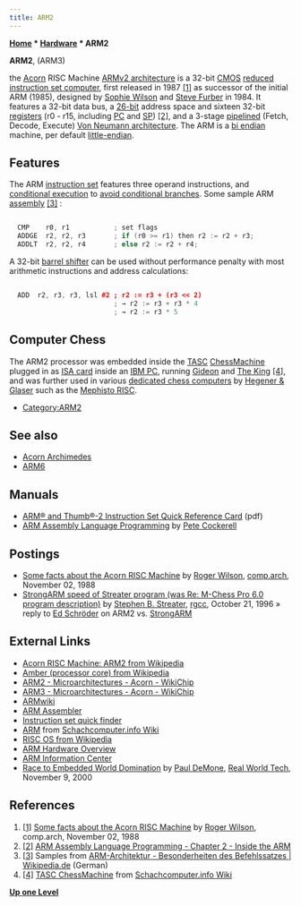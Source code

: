 ```yaml
---
title: ARM2
---
```

**[Home](Home "Home") * [Hardware](Hardware "Hardware") * ARM2**

**ARM2**, (ARM3)

the [Acorn](index.php?title=Acorn_Computers_Ltd&action=edit&redlink=1 "Acorn Computers Ltd (page does not exist)") RISC Machine [ARMv2 architecture](https://en.wikipedia.org/wiki/List_of_ARM_microarchitectures) is a 32-bit [CMOS](https://en.wikipedia.org/wiki/CMOS) [reduced instruction set computer](https://en.wikipedia.org/wiki/Reduced_instruction_set_computer), first released in 1987 <a id="cite-note-1" href="#cite-ref-1">[1]</a> as successor of the initial ARM (1985), designed by [Sophie Wilson](https://en.wikipedia.org/wiki/Sophie_Wilson) and [Steve Furber](https://en.wikipedia.org/wiki/Steve_Furber) in 1984. It features a 32-bit data bus, a [26-bit](https://en.wikipedia.org/wiki/26-bit) address space and sixteen 32-bit [registers](https://en.wikipedia.org/wiki/Processor_register) (r0 - r15, including [PC](https://en.wikipedia.org/wiki/Program_counter) and [SP](https://en.wikipedia.org/wiki/Call_stack#Structure)) <a id="cite-note-2" href="#cite-ref-2">[2]</a>, and a 3-stage [pipelined](https://en.wikipedia.org/wiki/Instruction_pipeline) (Fetch, Decode, Execute) [Von Neumann architecture](https://en.wikipedia.org/wiki/Von_Neumann_architecture).
The ARM is a [bi endian](Endianness "Endianness") machine, per default [little-endian](Little-endian "Little-endian").

## Features

The ARM [instruction set](https://en.wikipedia.org/wiki/Instruction_set) features three operand instructions, and [conditional execution](https://en.wikipedia.org/wiki/ARM_architecture#Conditional_execution) to [avoid conditional branches](Avoiding_Branches "Avoiding Branches"). Some sample ARM [assembly](Assembly "Assembly") <a id="cite-note-3" href="#cite-ref-3">[3]</a> :

```C++

  CMP    r0, r1           ; set flags
  ADDGE  r2, r2, r3       ; if (r0 >= r1) then r2 := r2 + r3;
  ADDLT  r2, r2, r4       ; else r2 := r2 + r4;

```

A 32-bit [barrel shifter](https://en.wikipedia.org/wiki/Barrel_shifter) can be used without performance penalty with most arithmetic instructions and address calculations:

```C++

  ADD  r2, r3, r3, lsl #2 ; r2 := r3 + (r3 << 2)
                          ; → r2 := r3 + r3 * 4
                          ; → r2 := r3 * 5 

```

## Computer Chess

The ARM2 processor was embedded inside the [TASC](TASC "TASC") [ChessMachine](ChessMachine "ChessMachine") plugged in as [ISA card](https://en.wikipedia.org/wiki/ISA_bus) inside an [IBM PC](IBM_PC "IBM PC"), running [Gideon](Gideon "Gideon") and [The King](The_King "The King") <a id="cite-note-4" href="#cite-ref-4">[4]</a>, and was further used in various [dedicated chess computers](Dedicated_Chess_Computers "Dedicated Chess Computers") by [Hegener & Glaser](Hegener_%26_Glaser "Hegener & Glaser") such as the [Mephisto RISC](Mephisto_RISC "Mephisto RISC").

- [Category:ARM2](Category:ARM2 "Category:ARM2")

## See also

- [Acorn Archimedes](Acorn_Archimedes "Acorn Archimedes")
- [ARM6](ARM6 "ARM6")

## Manuals

- [ARM® and Thumb®-2 Instruction Set Quick Reference Card](http://infocenter.arm.com/help/topic/com.arm.doc.qrc0001m/QRC0001_UAL.pdf) (pdf)
- [ARM Assembly Language Programming](http://www.peter-cockerell.net/aalp/html/frames.html) by [Pete Cockerell](http://www.peter-cockerell.net/)

## Postings

- [Some facts about the Acorn RISC Machine](https://groups.google.com/d/msg/comp.arch/hPsDLEPf2eo/nvJR_d7nnyYJ) by [Roger Wilson](https://en.wikipedia.org/wiki/Sophie_Wilson), [comp.arch](https://groups.google.com/forum/#!forum/comp.arch), November 02, 1988
- [StrongARM speed of Streater program (was Re: M-Chess Pro 6.0 program description)](https://groups.google.com/forum/#!msg/rec.games.chess.computer/LN4AMZzpvJE/7_s4MVp7C2UJ) by [Stephen B. Streater](Stephen_B._Streater "Stephen B. Streater"), [rgcc](Computer_Chess_Forums "Computer Chess Forums"), October 21, 1996 » reply to [Ed Schröder](Ed_Schroder "Ed Schroder") on ARM2 vs. [StrongARM](index.php?title=StrongARM&action=edit&redlink=1 "StrongARM (page does not exist)")

## External Links

- [Acorn RISC Machine: ARM2 from Wikipedia](https://en.wikipedia.org/wiki/ARM_architecture#Acorn_RISC_Machine:_ARM2)
- [Amber (processor core) from Wikipedia](https://en.wikipedia.org/wiki/Amber_%28processor_core%29)
- [ARM2 - Microarchitectures - Acorn - WikiChip](https://en.wikichip.org/wiki/acorn/microarchitectures/arm2)
- [ARM3 - Microarchitectures - Acorn - WikiChip](https://en.wikichip.org/wiki/acorn/microarchitectures/arm3)
- [ARMwiki](http://www.heyrick.co.uk/armwiki/Home)
- [ARM Assembler](http://www.heyrick.co.uk/assembler/)
- [Instruction set quick finder](http://www.heyrick.co.uk/assembler/qfinder.html)
- [ARM](https://www.schach-computer.info/wiki/index.php/ARM) from [Schachcomputer.info Wiki](https://www.schach-computer.info/wiki/index.php/Hauptseite_En)
- [RISC OS from Wikipedia](https://en.wikipedia.org/wiki/RISC_OS)
- [ARM Hardware Overview](https://www.riscosopen.org/wiki/documentation/show/ARM%20Hardware%20Overview)
- [ARM Information Center](http://infocenter.arm.com/help/index.jsp)
- [Race to Embedded World Domination](https://www.realworldtech.com/arms-race/ARM%E2%80%99s) by [Paul DeMone](https://www.realworldtech.com/author/pdemone/), [Real World Tech](https://www.realworldtech.com/), November 9, 2000

## References

1. <a id="cite-ref-1" href="#cite-note-1">[1]</a> [Some facts about the Acorn RISC Machine](https://groups.google.com/forum/#!msg/comp.arch/hPsDLEPf2eo/nvJR_d7nnyYJ) by [Roger Wilson](https://en.wikipedia.org/wiki/Sophie_Wilson), comp.arch, November 02, 1988
1. <a id="cite-ref-2" href="#cite-note-2">[2]</a> [ARM Assembly Language Programming - Chapter 2 - Inside the ARM](http://www.peter-cockerell.net/aalp/html/ch-2.html)
1. <a id="cite-ref-3" href="#cite-note-3">[3]</a> Samples from [ARM-Architektur - Besonderheiten des Befehlssatzes | Wikipedia.de](https://de.wikipedia.org/wiki/ARM-Architektur#Besonderheiten_des_Befehlssatzes) (German)
1. <a id="cite-ref-4" href="#cite-note-4">[4]</a> [TASC ChessMachine](https://www.schach-computer.info/wiki/index.php/TASC_ChessMachine) from [Schachcomputer.info Wiki](https://www.schach-computer.info/wiki/index.php/Hauptseite_En)

**[Up one Level](Hardware "Hardware")**

